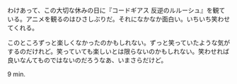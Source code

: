 わけあって、この大切な休みの日に『コードギアス 反逆のルルーシュ』を観ている。アニメを観るのはひさしぶりだ。それになかなか面白い。いちいち笑わせてくれる。

このところずっと楽しくなかったのかもしれない。ずっと笑っていたような気がするのだけれど。笑っていても楽しいとは限らないのかもしれない。笑わせれば良いなんてものではないのだろうなあ、いまさらだけど。

9 min.
